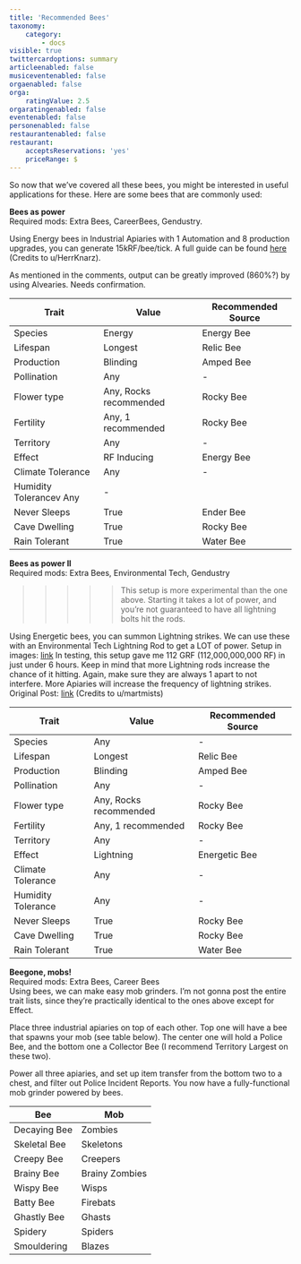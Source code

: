 ```yaml
---
title: 'Recommended Bees'
taxonomy:
    category:
        - docs
visible: true
twittercardoptions: summary
articleenabled: false
musiceventenabled: false
orgaenabled: false
orga:
    ratingValue: 2.5
orgaratingenabled: false
eventenabled: false
personenabled: false
restaurantenabled: false
restaurant:
    acceptsReservations: 'yes'
    priceRange: $
---
```


So now that we’ve covered all these bees, you might be interested in useful applications for these. Here are some bees that are commonly used:

**Bees as power**  
Required mods: Extra Bees, CareerBees, Gendustry.

Using Energy bees in Industrial Apiaries with 1 Automation and 8 production upgrades, you can generate 15kRF/bee/tick. A full guide can be found [here](https://www.reddit.com/r/feedthebeast/comments/7vwadh/atm3_bee_power_15000_rft_from_one_bee/) (Credits to u/HerrKnarz).

As mentioned in the comments, output can be greatly improved (860%?) by using Alvearies. Needs confirmation.

| Trait | Value | Recommended Source |
|--|--|--|
| Species | Energy | Energy Bee |
| Lifespan |  Longest | Relic Bee |
| Production | Blinding | Amped Bee |
| Pollination | Any | - |
| Flower type | Any, Rocks recommended | Rocky Bee |
| Fertility |Any, 1 recommended | Rocky Bee |
| Territory | Any | - |
| Effect | RF Inducing | Energy Bee |
| Climate Tolerance | Any | - |
| Humidity Tolerancev Any | - |
|Never Sleeps | True| Ender Bee |
| Cave Dwelling | True | Rocky Bee |
| Rain Tolerant | True | Water Bee | 

**Bees as power II**  
Required mods: Extra Bees, Environmental Tech, Gendustry

>>>>> This setup is more experimental than the one above. Starting it takes a lot of power, and you’re not guaranteed to have all lightning bolts hit the rods.

Using Energetic bees, you can summon Lightning strikes. We can use these with an Environmental Tech Lightning Rod to get a LOT of power.
Setup in images: [link](https://imgur.com/gallery/o7SOwOG) 
In testing, this setup gave me 112 GRF (112,000,000,000 RF) in just under 6 hours.
Keep in mind that more Lightning rods increase the chance of it hitting. Again, make sure they are always 1 apart to not interfere. More Apiaries will increase the frequency of lightning strikes.
Original Post: [link](https://redd.it/8zsy90) (Credits to u/martmists)

| Trait | Value | Recommended Source |
|--|--|--|
| Species | Any | - |
| Lifespan | Longest | Relic Bee |
| Production | Blinding |Amped Bee |
| Pollination | Any |- |
| Flower type | Any, Rocks recommended | Rocky Bee |
| Fertility | Any, 1 recommended | Rocky Bee |
| Territory | Any | - |
| Effect | Lightning | Energetic Bee |
| Climate Tolerance | Any |- |
| Humidity Tolerance | Any | - |
| Never Sleeps | True | Rocky Bee |
| Cave Dwelling | True | Rocky Bee |
| Rain Tolerant | True | Water Bee |

**Beegone, mobs!**  
Required mods: Extra Bees, Career Bees  
Using bees, we can make easy mob grinders. I’m not gonna post the entire trait lists, since they’re practically identical to the ones above except for Effect.

Place three industrial apiaries on top of each other. Top one will have a bee that spawns your mob (see table below). The center one will hold a Police Bee, and the bottom one a Collector Bee (I recommend Territory Largest on these two).

Power all three apiaries, and set up item transfer from the bottom two to a chest, and filter out Police Incident Reports. You now have a fully-functional mob grinder powered by bees.

| Bee | Mob |
|--|--|
| Decaying Bee | Zombies |
| Skeletal Bee | Skeletons |
| Creepy Bee | Creepers |
| Brainy Bee | Brainy Zombies |
| Wispy Bee | Wisps |
| Batty Bee | Firebats |
| Ghastly Bee | Ghasts |
| Spidery | Spiders |
| Smouldering | Blazes |

